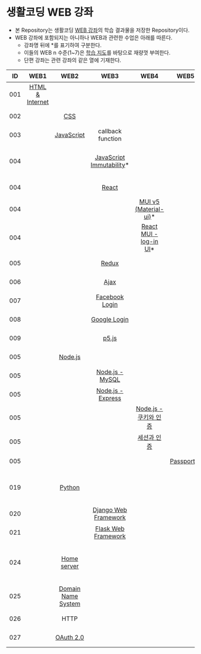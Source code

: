 # 생활코딩 WEB 강좌

- 본 Repository는 생활코딩 [WEB 강좌](https://opentutorials.org/course/3083)의 학습 결과물을 저장한 Repository이다.
- WEB 강좌에 포함되지는 아니하나 WEB과 관련한 수업은 아래를 따른다.
  - 강좌명 뒤에 \*를 표기하여 구분한다.
  - 이들의 WEB n 수준(1~7)은 [학습 지도](https://seomal.com/map)를 바탕으로 재량껏 부여한다.
  - 단편 강좌는 관련 강좌의 같은 열에 기재한다.

|ID|WEB1|WEB2|WEB3|WEB4|WEB5|WEB6|WEB7|학습 내용|완료|
|:--:|:--:|:--:|:--:|:--:|:--:|:--:|:--:|:---|:-:|
|001|[HTML & Internet](https://github.com/hwahyeon/Web_Open/tree/main/WEB1%20-%20HTML%20%26%20Internet)|||||||[강의 소개](https://opentutorials.org/course/3084)<br>· HTML |○|
|002||[CSS](https://github.com/hwahyeon/Web_Open/tree/main/WEB2%20-%20CSS)||||||[강의 소개](https://opentutorials.org/course/3086)<br>· CSS|○|
|003||[JavaScript](https://github.com/hwahyeon/Web_Open/tree/main/WEB2%20-%20JavaScript)|callback function|||||[강의 소개](https://opentutorials.org/course/3085)<br>· JavaScript|○|
|004|||[JavaScript Immutability]()*|||||[강의 소개](https://opentutorials.org/course/4075)<br>· JavaScript<br>· Immutability||
| 004 |      |           |[React]()|     |     |     |  |[강의 소개]()<br>·                                           |     |
| 004 |      |           ||[MUI v5 (Material-ui)]()*|     |     |  |[강의 소개]()<br>·                                           |     |
| 004 |      |           ||[React MUI - log-in UI]()*|    |     |  |[강의 소개]()<br>·                                           |     |
|005|||[Redux]()|||||[강의 소개]()<br>·  ||
|006|||[Ajax](https://github.com/hwahyeon/Web_Open/tree/main/WEB3%20-%20Ajax)|||||[강의 소개](https://opentutorials.org/course/3281)<br>· Ajax|○|   
| 007 |      |           |[Facebook Login]() |     |     |     | |[강의 소개](https://opentutorials.org/course/3423)<br>·      |     |
| 008 |      |           |[Google Login]()|     |     |     | |[강의 소개](https://opentutorials.org/course/3424)<br>·      |     |
|009|||[p5.js](https://github.com/hwahyeon/Web_Open/tree/main/WEB3%20-%20p5.js)|||||[강의 소개](https://opentutorials.org/course/4659)<br>· p5.js|○|
| 005 |      |[Node.js]()|      |     |     |     |          |[강의 소개](https://opentutorials.org/course/3332)<br>·      |     |
| 005 |      ||[Node.js - MySQL]()   |     |     |     |          |[강의 소개](https://opentutorials.org/course/3347)<br>·      |     |
| 005 |      |           |[Node.js - Express]()|     |     |     |     |[강의 소개](https://opentutorials.org/course/3370)<br>·      |     |
| 005 |      |           ||[Node.js - 쿠키와 인증]()|     |     |     |[강의 소개](https://opentutorials.org/course/3387)<br>·      |     |
| 005 |      |           ||[세션과 인증]()|     |     |     |[강의 소개](https://opentutorials.org/course/3400)<br>·      |     |
| 005 |      |           |||[Passport.js]()| |    |[강의 소개](https://opentutorials.org/course/3400)<br>·      |     |
|019||[Python](https://github.com/hwahyeon/Web_Open/tree/main/WEB2%20-%20Python)||||||[강의 소개](https://opentutorials.org/course/3256)<br>· Python CGI<br>· Pypi||
| 020 |      ||[Django Web Framework]()|     |     |     |          |[강의 소개](https://opentutorials.org/course/4886)<br>·      |     |
| 021 |      ||[Flask Web Framework]()|     |     |     |          |[강의 소개](https://opentutorials.org/course/4904)<br>·      |     |
| 024 |      |[Home server]()|      |     |     |     |          |[강의 소개](https://opentutorials.org/course/3265)<br>· Router<br>· NAT<br>· Port forwarding|     |
| 025 |      |[Domain Name System]()|      |     |     |     |          |[강의 소개](https://opentutorials.org/course/3276)<br>· DNS<br>· nslookup|     |
|026||HTTP||||||[강의 소개](https://opentutorials.org/course/3385)<br>· HTTP|○<br> Blog|
| 027|      |[OAuth 2.0]()|      |     |     |     |          |[강의 소개](https://opentutorials.org/course/3405)<br>· OAuth|     |


